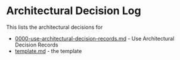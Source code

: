 # Architectural Decision Log

This lists the architectural decisions for <PROJECT NAME>

- [0000-use-architectural-decision-records.md](0000-use-architectural-decision-records) - Use Architectural Decision Records
- [template.md](template/) - the template
